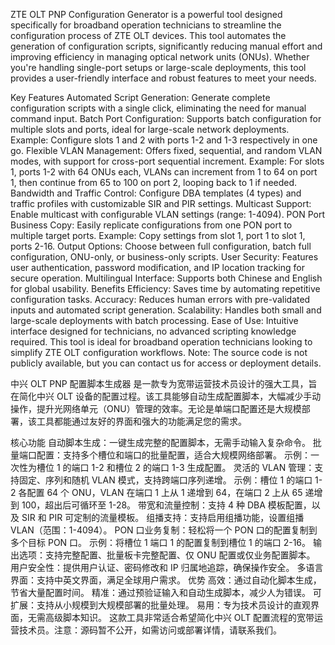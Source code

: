 ZTE OLT PNP Configuration Generator is a powerful tool designed specifically for broadband operation technicians to streamline the configuration process of ZTE OLT devices. This tool automates the generation of configuration scripts, significantly reducing manual effort and improving efficiency in managing optical network units (ONUs). Whether you're handling single-port setups or large-scale deployments, this tool provides a user-friendly interface and robust features to meet your needs.

Key Features
Automated Script Generation: Generate complete configuration scripts with a single click, eliminating the need for manual command input.
Batch Port Configuration: Supports batch configuration for multiple slots and ports, ideal for large-scale network deployments.
Example: Configure slots 1 and 2 with ports 1-2 and 1-3 respectively in one go.
Flexible VLAN Management: Offers fixed, sequential, and random VLAN modes, with support for cross-port sequential increment.
Example: For slots 1, ports 1-2 with 64 ONUs each, VLANs can increment from 1 to 64 on port 1, then continue from 65 to 100 on port 2, looping back to 1 if needed.
Bandwidth and Traffic Control: Configure DBA templates (4 types) and traffic profiles with customizable SIR and PIR settings.
Multicast Support: Enable multicast with configurable VLAN settings (range: 1-4094).
PON Port Business Copy: Easily replicate configurations from one PON port to multiple target ports.
Example: Copy settings from slot 1, port 1 to slot 1, ports 2-16.
Output Options: Choose between full configuration, batch full configuration, ONU-only, or business-only scripts.
User Security: Features user authentication, password modification, and IP location tracking for secure operation.
Multilingual Interface: Supports both Chinese and English for global usability.
Benefits
Efficiency: Saves time by automating repetitive configuration tasks.
Accuracy: Reduces human errors with pre-validated inputs and automated script generation.
Scalability: Handles both small and large-scale deployments with batch processing.
Ease of Use: Intuitive interface designed for technicians, no advanced scripting knowledge required.
This tool is ideal for broadband operation technicians looking to simplify ZTE OLT configuration workflows. Note: The source code is not publicly available, but you can contact us for access or deployment details.

中兴 OLT PNP 配置脚本生成器 是一款专为宽带运营技术员设计的强大工具，旨在简化中兴 OLT 设备的配置过程。该工具能够自动生成配置脚本，大幅减少手动操作，提升光网络单元（ONU）管理的效率。无论是单端口配置还是大规模部署，该工具都能通过友好的界面和强大的功能满足您的需求。

核心功能
自动脚本生成：一键生成完整的配置脚本，无需手动输入复杂命令。
批量端口配置：支持多个槽位和端口的批量配置，适合大规模网络部署。
示例：一次性为槽位 1 的端口 1-2 和槽位 2 的端口 1-3 生成配置。
灵活的 VLAN 管理：支持固定、序列和随机 VLAN 模式，支持跨端口序列递增。
示例：槽位 1 的端口 1-2 各配置 64 个 ONU，VLAN 在端口 1 上从 1 递增到 64，在端口 2 上从 65 递增到 100，超出后可循环至 1-28。
带宽和流量控制：支持 4 种 DBA 模板配置，以及 SIR 和 PIR 可定制的流量模板。
组播支持：支持启用组播功能，设置组播 VLAN（范围：1-4094）。
PON 口业务复制：轻松将一个 PON 口的配置复制到多个目标 PON 口。
示例：将槽位 1 端口 1 的配置复制到槽位 1 的端口 2-16。
输出选项：支持完整配置、批量板卡完整配置、仅 ONU 配置或仅业务配置脚本。
用户安全性：提供用户认证、密码修改和 IP 归属地追踪，确保操作安全。
多语言界面：支持中英文界面，满足全球用户需求。
优势
高效：通过自动化脚本生成，节省大量配置时间。
精准：通过预验证输入和自动生成脚本，减少人为错误。
可扩展：支持从小规模到大规模部署的批量处理。
易用：专为技术员设计的直观界面，无需高级脚本知识。
这款工具非常适合希望简化中兴 OLT 配置流程的宽带运营技术员。注意：源码暂不公开，如需访问或部署详情，请联系我们。
